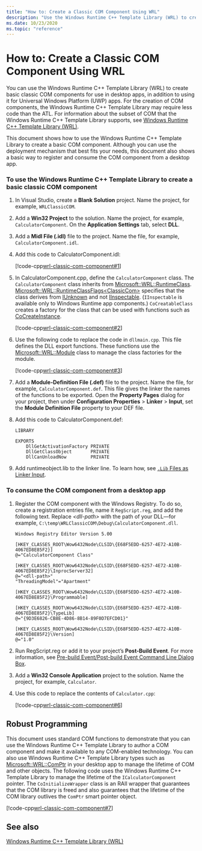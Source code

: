 ```yaml
---
title: "How to: Create a Classic COM Component Using WRL"
description: "Use the Windows Runtime C++ Template Library (WRL) to create basic classic COM components for use in desktop apps."
ms.date: 10/23/2020
ms.topic: "reference"
---
```

# How to: Create a Classic COM Component Using WRL

You can use the Windows Runtime C++ Template Library (WRL) to create basic classic COM components for use in desktop apps, in addition to using it for Universal Windows Platform (UWP) apps. For the creation of COM components, the Windows Runtime C++ Template Library may require less code than the ATL. For information about the subset of COM that the Windows Runtime C++ Template Library supports, see [Windows Runtime C++ Template Library (WRL)](windows-runtime-cpp-template-library-wrl.md).

This document shows how to use the Windows Runtime C++ Template Library to create a basic COM component. Although you can use the deployment mechanism that best fits your needs, this document also shows a basic way to register and consume the COM component from a desktop app.

### To use the Windows Runtime C++ Template Library to create a basic classic COM component

1. In Visual Studio, create a **Blank Solution** project. Name the project, for example, `WRLClassicCOM`.

2. Add a **Win32 Project** to the solution. Name the project, for example, `CalculatorComponent`. On the **Application Settings** tab, select **DLL**.

3. Add a **Midl File (.idl)** file to the project. Name the file, for example, `CalculatorComponent.idl`.

4. Add this code to CalculatorComponent.idl:

   [!code-cpp[wrl-classic-com-component#1](../codesnippet/CPP/how-to-create-a-classic-com-component-using-wrl_1.idl)]

5. In CalculatorComponent.cpp, define the `CalculatorComponent` class. The `CalculatorComponent` class inherits from [Microsoft::WRL::RuntimeClass](runtimeclass-class.md). [Microsoft::WRL::RuntimeClassFlags\<ClassicCom>](runtimeclassflags-structure.md) specifies that the class derives from [IUnknown](/windows/win32/api/unknwn/nn-unknwn-iunknown) and not [IInspectable](/windows/win32/api/inspectable/nn-inspectable-iinspectable). (`IInspectable` is available only to Windows Runtime app components.) `CoCreatableClass` creates a factory for the class that can be used with functions such as [CoCreateInstance](/windows/win32/api/combaseapi/nf-combaseapi-cocreateinstance).

   [!code-cpp[wrl-classic-com-component#2](../codesnippet/CPP/how-to-create-a-classic-com-component-using-wrl_2.cpp)]

6. Use the following code to replace the code in `dllmain.cpp`. This file defines the DLL export functions. These functions use the [Microsoft::WRL::Module](module-class.md) class to manage the class factories for the module.

   [!code-cpp[wrl-classic-com-component#3](../codesnippet/CPP/how-to-create-a-classic-com-component-using-wrl_3.cpp)]

7. Add a **Module-Definition File (.def)** file to the project. Name the file, for example, `CalculatorComponent.def`. This file gives the linker the names of the functions to be exported. Open the **Property Pages** dialog for your project, then under **Configuration Properties** > **Linker** > **Input**, set the **Module Definition File** property to your DEF file.

8. Add this code to CalculatorComponent.def:

    ```
    LIBRARY

    EXPORTS
        DllGetActivationFactory PRIVATE
        DllGetClassObject       PRIVATE
        DllCanUnloadNow         PRIVATE
    ```

9. Add runtimeobject.lib to the linker line. To learn how, see [`.Lib` Files as Linker Input](../../build/reference/dot-lib-files-as-linker-input.md).

### To consume the COM component from a desktop app

1. Register the COM component with the Windows Registry. To do so, create a registration entries file, name it `RegScript.reg`, and add the following text. Replace *\<dll-path>* with the path of your DLL—for example, `C:\temp\WRLClassicCOM\Debug\CalculatorComponent.dll`.

    ```
    Windows Registry Editor Version 5.00

    [HKEY_CLASSES_ROOT\Wow6432Node\CLSID\{E68F5EDD-6257-4E72-A10B-4067ED8E85F2}]
    @="CalculatorComponent Class"

    [HKEY_CLASSES_ROOT\Wow6432Node\CLSID\{E68F5EDD-6257-4E72-A10B-4067ED8E85F2}\InprocServer32]
    @="<dll-path>"
    "ThreadingModel"="Apartment"

    [HKEY_CLASSES_ROOT\Wow6432Node\CLSID\{E68F5EDD-6257-4E72-A10B-4067ED8E85F2}\Programmable]

    [HKEY_CLASSES_ROOT\Wow6432Node\CLSID\{E68F5EDD-6257-4E72-A10B-4067ED8E85F2}\TypeLib]
    @="{9D3E6826-CB8E-4D86-8B14-89F0D7EFCD01}"

    [HKEY_CLASSES_ROOT\Wow6432Node\CLSID\{E68F5EDD-6257-4E72-A10B-4067ED8E85F2}\Version]
    @="1.0"
    ```

2. Run RegScript.reg or add it to your project’s **Post-Build Event**. For more information, see [Pre-build Event/Post-build Event Command Line Dialog Box](/visualstudio/ide/reference/pre-build-event-post-build-event-command-line-dialog-box).

3. Add a **Win32 Console Application** project to the solution. Name the project, for example, `Calculator`.

4. Use this code to replace the contents of `Calculator.cpp`:

   [!code-cpp[wrl-classic-com-component#6](../codesnippet/CPP/how-to-create-a-classic-com-component-using-wrl_6.cpp)]

## Robust Programming

This document uses standard COM functions to demonstrate that you can use the Windows Runtime C++ Template Library to author a COM component and make it available to any COM-enabled technology. You can also use Windows Runtime C++ Template Library types such as [Microsoft::WRL::ComPtr](comptr-class.md) in your desktop app to manage the lifetime of COM and other objects. The following code uses the Windows Runtime C++ Template Library to manage the lifetime of the `ICalculatorComponent` pointer. The `CoInitializeWrapper` class is an RAII wrapper that guarantees that the COM library is freed and also guarantees that the lifetime of the COM library outlives the `ComPtr` smart pointer object.

[!code-cpp[wrl-classic-com-component#7](../codesnippet/CPP/how-to-create-a-classic-com-component-using-wrl_7.cpp)]

## See also

[Windows Runtime C++ Template Library (WRL)](windows-runtime-cpp-template-library-wrl.md)
